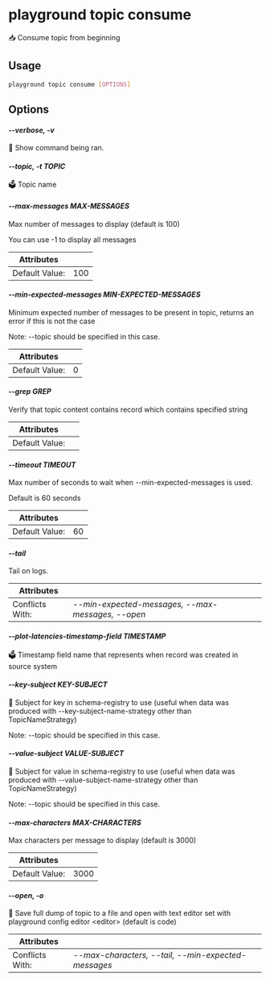 # playground topic consume

📥 Consume topic from beginning

## Usage

```bash
playground topic consume [OPTIONS]
```

## Options

#### *--verbose, -v*

🐞 Show command being ran.

#### *--topic, -t TOPIC*

🗳 Topic name

#### *--max-messages MAX-MESSAGES*

Max number of messages to display (default is 100)  
  
You can use -1 to display all messages

| Attributes      | &nbsp;
|-----------------|-------------
| Default Value:  | 100

#### *--min-expected-messages MIN-EXPECTED-MESSAGES*

Minimum expected number of messages to be present in topic, returns an error if this is not the case  
  
Note: --topic should be specified in this case.

| Attributes      | &nbsp;
|-----------------|-------------
| Default Value:  | 0

#### *--grep GREP*

Verify that topic content contains record which contains specified string

| Attributes      | &nbsp;
|-----------------|-------------
| Default Value:  | 

#### *--timeout TIMEOUT*

Max number of seconds to wait when --min-expected-messages is used.  
  
Default is 60 seconds

| Attributes      | &nbsp;
|-----------------|-------------
| Default Value:  | 60

#### *--tail*

Tail on logs.

| Attributes      | &nbsp;
|-----------------|-------------
| Conflicts With: | *--min-expected-messages, --max-messages, --open*

#### *--plot-latencies-timestamp-field TIMESTAMP*

🗳 Timestamp field name that represents when record was created in source system

#### *--key-subject KEY-SUBJECT*

📛 Subject for key in schema-registry to use (useful when data was produced with --key-subject-name-strategy other than TopicNameStrategy)  
  
Note: --topic should be specified in this case.

#### *--value-subject VALUE-SUBJECT*

📛 Subject for value in schema-registry to use (useful when data was produced with --value-subject-name-strategy other than TopicNameStrategy)  
  
Note: --topic should be specified in this case.

#### *--max-characters MAX-CHARACTERS*

Max characters per message to display (default is 3000)

| Attributes      | &nbsp;
|-----------------|-------------
| Default Value:  | 3000

#### *--open, -o*

🔖 Save full dump of topic to a file and open with text editor set with playground config editor \<editor\> (default is code)

| Attributes      | &nbsp;
|-----------------|-------------
| Conflicts With: | *--max-characters, --tail, --min-expected-messages*


